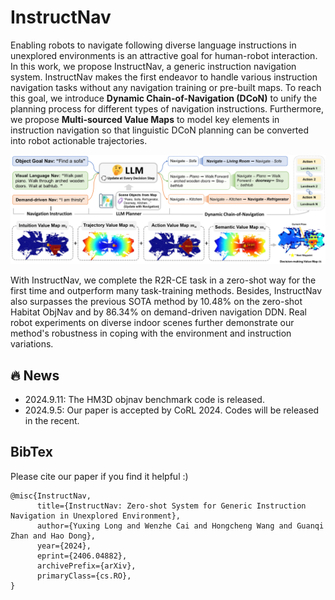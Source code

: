 # InstructNav

Enabling robots to navigate following diverse language instructions in unexplored environments is an attractive goal for human-robot interaction. In this work, we propose InstructNav, a generic instruction navigation system. InstructNav makes the first endeavor to handle various instruction navigation tasks without any navigation training or pre-built maps. To reach this goal, we introduce **Dynamic Chain-of-Navigation (DCoN)** to unify the planning process for different types of navigation instructions. Furthermore, we propose **Multi-sourced Value Maps** to model key elements in instruction navigation so that linguistic DCoN planning can be converted into robot actionable trajectories. 

![InstructNav](https://github.com/LYX0501/InstructNav/blob/main/InstructNav.png)

With InstructNav, we complete the R2R-CE task in a zero-shot way for the first time and outperform many task-training methods. Besides, InstructNav also surpasses the previous SOTA method by 10.48% on the zero-shot Habitat ObjNav and by 86.34% on demand-driven navigation DDN. Real robot experiments on diverse indoor scenes further demonstrate our method's robustness in coping with the environment and instruction variations.

## 🔥 News
- 2024.9.11: The HM3D objnav benchmark code is released.
- 2024.9.5: Our paper is accepted by CoRL 2024. Codes will be released in the recent.

## BibTex
Please cite our paper if you find it helpful :)
```
@misc{InstructNav,
      title={InstructNav: Zero-shot System for Generic Instruction Navigation in Unexplored Environment}, 
      author={Yuxing Long and Wenzhe Cai and Hongcheng Wang and Guanqi Zhan and Hao Dong},
      year={2024},
      eprint={2406.04882},
      archivePrefix={arXiv},
      primaryClass={cs.RO},
}
```
